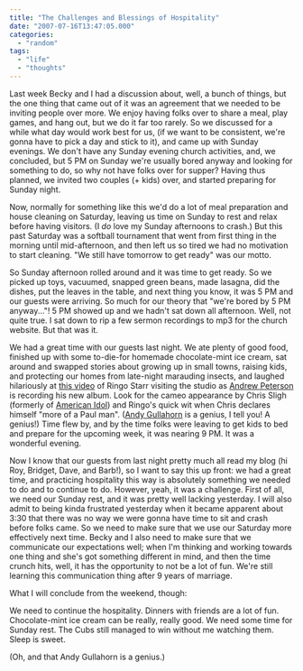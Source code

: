 ```yaml
---
title: "The Challenges and Blessings of Hospitality"
date: "2007-07-16T13:47:05.000"
categories: 
  - "random"
tags: 
  - "life"
  - "thoughts"
---
```


Last week Becky and I had a discussion about, well, a bunch of things, but the one thing that came out of it was an agreement that we needed to be inviting people over more. We enjoy having folks over to share a meal, play games, and hang out, but we do it far too rarely. So we discussed for a while what day would work best for us, (if we want to be consistent, we're gonna have to pick a day and stick to it), and came up with Sunday evenings. We don't have any Sunday evening church activities, and, we concluded, but 5 PM on Sunday we're usually bored anyway and looking for something to do, so why not have folks over for supper? Having thus planned, we invited two couples (+ kids) over, and started preparing for Sunday night.

Now, normally for something like this we'd do a lot of meal preparation and house cleaning on Saturday, leaving us time on Sunday to rest and relax before having visitors. (I _do_ love my Sunday afternoons to crash.) But this past Saturday was a softball tournament that went from first thing in the morning until mid-afternoon, and then left us so tired we had no motivation to start cleaning. "We still have tomorrow to get ready" was our motto.

So Sunday afternoon rolled around and it was time to get ready. So we picked up toys, vacuumed, snapped green beans, made lasagna, did the dishes, put the leaves in the table, and next thing you know, it was 5 PM and our guests were arriving. So much for our theory that "we're bored by 5 PM anyway..."! 5 PM showed up and we hadn't sat down all afternoon. Well, not quite true. I sat down to rip a few sermon recordings to mp3 for the church website. But that was it.

We had a great time with our guests last night. We ate plenty of good food, finished up with some to-die-for homemade chocolate-mint ice cream, sat around and swapped stories about growing up in small towns, raising kids, and protecting our homes from late-night marauding insects, and laughed hilariously at [this video](http://andrew-peterson.blogspot.com/2007/07/special-guest.html) of Ringo Starr visiting the studio as [Andrew Peterson](http://andrew-peterson.com) is recording his new album. Look for the cameo appearance by Chris Sligh (formerly of [American Idol](http://americanidol.com)) and Ringo's quick wit when Chris declares himself "more of a Paul man". ([Andy Gullahorn](http://andygullahorn.com) is a genius, I tell you! A genius!) Time flew by, and by the time folks were leaving to get kids to bed and prepare for the upcoming week, it was nearing 9 PM. It was a wonderful evening.

Now I know that our guests from last night pretty much all read my blog (hi Roy, Bridget, Dave, and Barb!), so I want to say this up front: we had a great time, and practicing hospitality this way is absolutely something we needed to do and to continue to do. However, yeah, it was a challenge. First of all, we need our Sunday rest, and it was pretty well lacking yesterday. I will also admit to being kinda frustrated yesterday when it became apparent about 3:30 that there was no way we were gonna have time to sit and crash before folks came. So we need to make sure that we use our Saturday more effectively next time. Becky and I also need to make sure that we communicate our expectations well; when I'm thinking and working towards one thing and she's got something different in mind, and then the time crunch hits, well, it has the opportunity to not be a lot of fun. We're still learning this communication thing after 9 years of marriage.

What I will conclude from the weekend, though:

We need to continue the hospitality. Dinners with friends are a lot of fun. Chocolate-mint ice cream can be really, really good. We need some time for Sunday rest. The Cubs still managed to win without me watching them. Sleep is sweet.

(Oh, and that Andy Gullahorn is a genius.)
